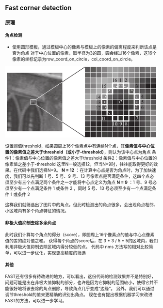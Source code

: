 ## Fast corner detection
### 原理
#### 角点检测
- 使用圆形模板，通过模板中心的像素与模板上的像素的偏离程度来判断该点是否为角点
对于中心位置的像素，取半径为3的圆，圆会经过16个像素，这16个像素的坐标记录为row_coord_on_circle，col_coord_on_circle。


![角点检测](角点检测.png)


设置阈值threshold，如果圆周上16个像素点中有连续N个点，其**像素值与中心位置的像素值之差大于threshold（或小于-threshold）**，则认为该中心点为角点
条件1：像素值与中心位置的像素值之差大于threshold
条件2：像素值与中心位置的像素值之差小于-threshold
这里N一般选择12，但当N=9时，往往能取得更好的效果。在代码中我们选择N=9。
**N = 12** ：在计算中心点是否为角点时，为了加快速度，我们可以先判断 1 号、5 号、9 号、13 号像素点是否满足条件，这四个点必须至少有三个点满足两个条件之一才能将中心点定义为角点
**N = 9** ：1 号、9 号必须至少有一个点满足条件 1 或条件 2 ，同时 5 号、13 号必须至少有一个点满足条件 1 或条件 2

这样我们就筛选出了图片中的角点，但此时检测出的角点很多，会出现角点相邻、小区域内有多个角点特征的情况。
#### 非极大值抑制去除多余角点
此时我们计算每个角点的得分（score），即圆周上16个像素点的值与中心点像素值的差的绝对值之和。
获得每个角点的score后，在 3 * 3 / 5 * 5的区域内，我们利用非极大值抑制去除区域内得分较低的点。
代码中 nms 方法写的相对比较简单，可以进一步优化，实现更高精度的筛选

#### 其他

FAST还有很多有待改进的地方，可以看出，这份代码的检测效果并不是特别好，问题可能是出在非极大值抑制的部分，也许是因为它抑制的范围较小，使得它并不能很好地将该去除的角点删除，导致角点几乎变成“边缘”。
另外，我们可以通过调节threshold的值来更精确的识别出角点。
现在也有提出根据机器学习来改进FAST的方法，可以进一步学习。


